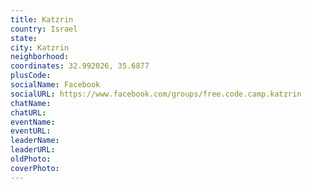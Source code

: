 ```yaml
---
title: Katzrin
country: Israel
state: 
city: Katzrin
neighborhood: 
coordinates: 32.992026, 35.6877
plusCode:
socialName: Facebook
socialURL: https://www.facebook.com/groups/free.code.camp.katzrin
chatName:
chatURL:
eventName:
eventURL:
leaderName:
leaderURL:
oldPhoto: 
coverPhoto:
---
```

